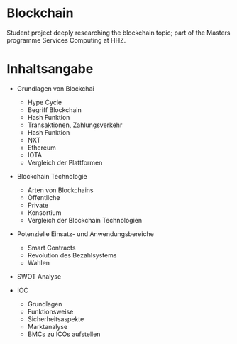 # Blockchain
Student project deeply researching the blockchain topic; part of the Masters programme Services Computing at HHZ.



# Inhaltsangabe
- Grundlagen von Blockchai
  * Hype Cycle
  * Begriff Blockchain
  * Hash Funktion
  * Transaktionen, Zahlungsverkehr
  * Hash Funktion
  * NXT
  * Ethereum
  * IOTA
  * Vergleich der Plattformen
   
   
- Blockchain Technologie
   * Arten von Blockchains
    + Öffentliche
    + Private
    + Konsortium
    + Vergleich der Blockchain Technologien
     
 - Potenzielle Einsatz- und Anwendungsbereiche
   * Smart Contracts
   * Revolution des Bezahlsystems
   * Wahlen

       
 - SWOT Analyse
 
 - IOC
   * Grundlagen
   * Funktionsweise
   * Sicherheitsaspekte
   * Marktanalyse
   * BMCs zu ICOs aufstellen
 
     
